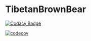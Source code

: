 # TibetanBrownBear

[![Codacy Badge](https://api.codacy.com/project/badge/Grade/0931b8ef0a8243b69561c5273863911b)](https://www.codacy.com/app/yeti-platform/TibetanBrownBear?utm_source=github.com&utm_medium=referral&utm_content=yeti-platform/TibetanBrownBear&utm_campaign=badger)

[![codecov](https://codecov.io/gh/yeti-platform/TibetanBrownBear/branch/master/graph/badge.svg)](https://codecov.io/gh/yeti-platform/TibetanBrownBear)
